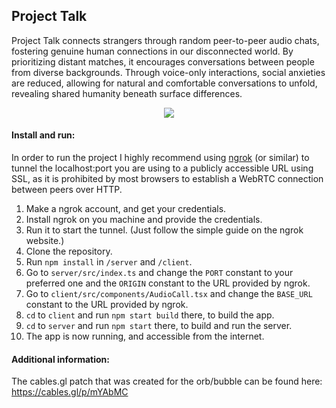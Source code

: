 
## Project Talk
Project Talk connects strangers through random peer-to-peer audio chats, fostering genuine human connections in our disconnected world. By prioritizing distant matches, it encourages conversations between people from diverse backgrounds. Through voice-only interactions, social anxieties are reduced, allowing for natural and comfortable conversations to unfold, revealing shared humanity beneath surface differences.

<p align="center">
  <img src="images/screenshot-readme-1.png" />
</p>

#### Install and run:
In order to run the project I highly recommend using [ngrok](https://ngrok.com/) (or similar) to tunnel the localhost:port you are using to a publicly accessible URL using SSL, as it is prohibited by most browsers to establish a WebRTC connection between peers over HTTP.

1. Make a ngrok account, and get your credentials.
2. Install ngrok on you machine and provide the credentials.
3. Run it to start the tunnel. (Just follow the simple guide on the ngrok website.)
4. Clone the repository.
5. Run `npm install` in `/server` and `/client`.
6. Go to `server/src/index.ts` and change the `PORT` constant to your preferred one and the `ORIGIN` constant to the URL provided by ngrok.
7. Go to `client/src/components/AudioCall.tsx` and change the `BASE_URL` constant to the URL provided by ngrok.
8. `cd` to `client` and run `npm start build` there, to build the app.
9. `cd` to `server` and run `npm start` there, to build and run the server.
10. The app is now running, and accessible from the internet.

#### Additional information:
The cables.gl patch that was created for the orb/bubble can be found here: https://cables.gl/p/mYAbMC
